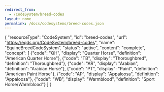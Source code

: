 ```yaml
---
redirect_from:
  - /CodeSystem/breed-codes
layout: none
permalink: /docs/codesystems/breed-codes.json
---
```

{
  "resourceType": "CodeSystem",
  "id": "breed-codes",
  "url": "https://eqds.org/CodeSystem/breed-codes",
  "name": "EquineBreedCodeSystem",
  "status": "active",
  "content": "complete",
  "concept": [
    {"code": "QH", "display": "Quarter Horse", "definition": "American Quarter Horse"},
    {"code": "TB", "display": "Thoroughbred", "definition": "Thoroughbred"},
    {"code": "AR", "display": "Arabian", "definition": "Arabian Horse"},
    {"code": "PT", "display": "Paint", "definition": "American Paint Horse"},
    {"code": "AP", "display": "Appaloosa", "definition": "Appaloosa"},
    {"code": "WB", "display": "Warmblood", "definition": "Sport Horse/Warmblood"}
  ]
}